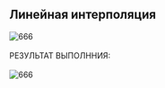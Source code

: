 ## Линейная интерполяция
![666](https://github.com/pirocsilin/educational/assets/97364957/28241973-e432-4514-8654-b1a1ab4786fd)
<br><br>РЕЗУЛЬТАТ ВЫПОЛННИЯ:<br><br>
![666](https://github.com/pirocsilin/educational/assets/97364957/795b2ac6-377e-42df-ae4e-54497cb4835b)

